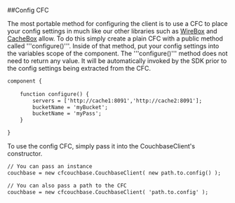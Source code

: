 ##Config CFC

The most portable method for configuring the client is to use a CFC to place your config settings in much like our other libraries such as [WireBox](https://wirebox.ortusbooks.com) and [CacheBox](https://cachebox.ortusbooks.com) allow.
To do this simply create a plain CFC with a public method called '''configure()'''.  Inside of that method, put your config settings into the variables scope of the component.  The '''configure()''' method does not need to return any value.  It will be automatically invoked by the SDK prior to the config settings being extracted from the CFC. 

```coldfusion
component {
	
	function configure() {
		servers = ['http://cache1:8091','http://cache2:8091'];
		bucketName = 'myBucket';
		bucketName = 'myPass';
	}

}
```

To use the config CFC, simply pass it into the CouchbaseClient's constructor.

```coldfusion
// You can pass an instance
couchbase = new cfcouchbase.CouchbaseClient( new path.to.config() );

// You can also pass a path to the CFC
couchbase = new cfcouchbase.CouchbaseClient( 'path.to.config' );
```